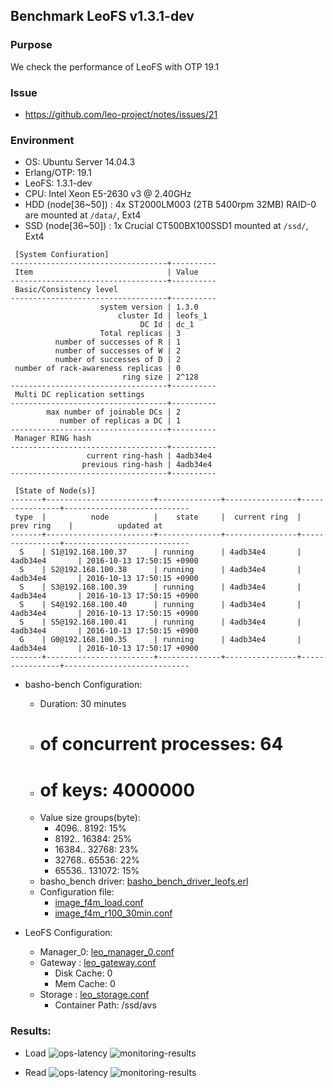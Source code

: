 ## Benchmark LeoFS v1.3.1-dev

### Purpose
We check the performance of LeoFS with OTP 19.1

### Issue
* https://github.com/leo-project/notes/issues/21

### Environment

* OS: Ubuntu Server 14.04.3
* Erlang/OTP: 19.1
* LeoFS: 1.3.1-dev
* CPU: Intel Xeon E5-2630 v3 @ 2.40GHz
* HDD (node[36~50]) : 4x ST2000LM003 (2TB 5400rpm 32MB) RAID-0 are mounted at `/data/`, Ext4
* SSD (node[36~50]) : 1x Crucial CT500BX100SSD1 mounted at `/ssd/`, Ext4

```
 [System Confiuration]
-----------------------------------+----------
 Item                              | Value
-----------------------------------+----------
 Basic/Consistency level
-----------------------------------+----------
                    system version | 1.3.0
                        cluster Id | leofs_1
                             DC Id | dc_1
                    Total replicas | 3
          number of successes of R | 1
          number of successes of W | 2
          number of successes of D | 2
 number of rack-awareness replicas | 0
                         ring size | 2^128
-----------------------------------+----------
 Multi DC replication settings
-----------------------------------+----------
        max number of joinable DCs | 2
           number of replicas a DC | 1
-----------------------------------+----------
 Manager RING hash
-----------------------------------+----------
                 current ring-hash | 4adb34e4
                previous ring-hash | 4adb34e4
-----------------------------------+----------

 [State of Node(s)]
-------+------------------------+--------------+----------------+----------------+----------------------------
 type  |          node          |    state     |  current ring  |   prev ring    |          updated at
-------+------------------------+--------------+----------------+----------------+----------------------------
  S    | S1@192.168.100.37      | running      | 4adb34e4       | 4adb34e4       | 2016-10-13 17:50:15 +0900
  S    | S2@192.168.100.38      | running      | 4adb34e4       | 4adb34e4       | 2016-10-13 17:50:15 +0900
  S    | S3@192.168.100.39      | running      | 4adb34e4       | 4adb34e4       | 2016-10-13 17:50:15 +0900
  S    | S4@192.168.100.40      | running      | 4adb34e4       | 4adb34e4       | 2016-10-13 17:50:15 +0900
  S    | S5@192.168.100.41      | running      | 4adb34e4       | 4adb34e4       | 2016-10-13 17:50:15 +0900
  G    | G0@192.168.100.35      | running      | 4adb34e4       | 4adb34e4       | 2016-10-13 17:50:17 +0900
-------+------------------------+--------------+----------------+----------------+----------------------------

```

* basho-bench Configuration:
    * Duration: 30 minutes
    * # of concurrent processes: 64
    * # of keys: 4000000
    * Value size groups(byte):
        *    4096..   8192: 15%
        *    8192..  16384: 25%
        *   16384..  32768: 23%
        *   32768..  65536: 22%
        *   65536.. 131072: 15%
    * basho_bench driver: [basho_bench_driver_leofs.erl](https://github.com/leo-project/basho_bench/blob/master/src/basho_bench_driver_leofs.erl)
    * Configuration file: 
        * [image_f4m_load.conf](load/image_f4m_load.conf)
        * [image_f4m_r100_30min.conf](read/image_f4m_r100_30min.conf)

* LeoFS Configuration:
    * Manager_0: [leo_manager_0.conf](conf/G0/leo_manager.conf)
    * Gateway  : [leo_gateway.conf](conf/G0/leo_gateway.conf)
        * Disk Cache: 0
        * Mem Cache:  0
    * Storage  : [leo_storage.conf](conf/S0/leo_storage.conf)
        * Container Path: /ssd/avs

### Results:
* Load
    ![ops-latency](load/summary.png)
    ![monitoring-results](grafana_load.png)

* Read
    ![ops-latency](read/summary.png)
    ![monitoring-results](grafana_read.png)
